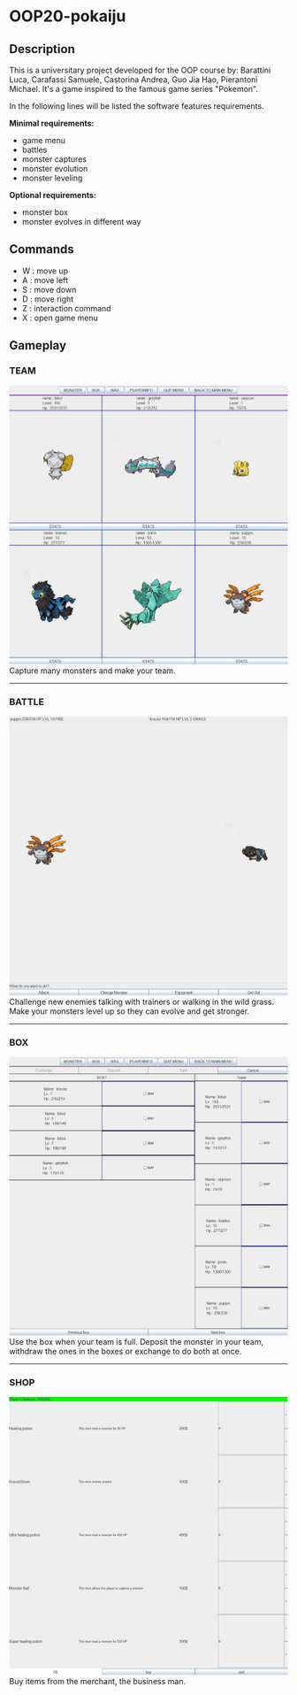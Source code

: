 # OOP20-pokaiju

## Description
This is a universitary project developed for the OOP course by: Barattini Luca, Carafassi Samuele, Castorina Andrea, Guo Jia Hao, Pierantoni Michael.
It's a game inspired to the famous game series "Pokemon".  
  
In the following lines will be listed the software features requirements.  
  
**Minimal requirements:**
- game menu
- battles
- monster captures
- monster evolution
- monster leveling    


**Optional requirements:**
- monster box
- monster evolves in different way



## Commands
- W : move up
- A : move left
- S : move down
- D : move right
- Z : interaction command
- X : open game menu

## Gameplay
### TEAM
![Monster Team](doc/latex/Screenshot/inventory.jpg)
Capture many monsters and make your team.
_____________________________________________________

### BATTLE
  
![Monster Battle](doc/latex/Screenshot/battle_panel.jpg)
Challenge new enemies talking with trainers or walking in the wild grass. Make your monsters level up so they can evolve and get stronger.
_____________________________________________________

### BOX
  
![Monster Battle](doc/latex/Screenshot/storage.jpg)
Use the box when your team is full. Deposit the monster in your team, withdraw the ones in the boxes or exchange to do both at once.
_____________________________________________________

### SHOP
  
![Monster Battle](doc/latex/Screenshot/merchant.jpg)
Buy items from the merchant, the business man.
